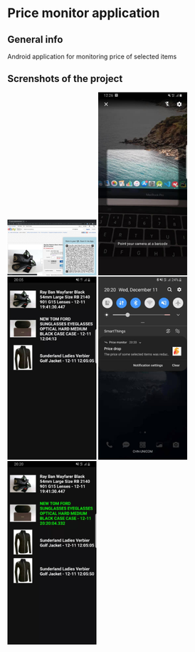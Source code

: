 # Price monitor application

## General info

Android application for monitoring price of selected items

## Screnshots of the project

<img src="https://github.com/De-Gald/price_monitor/blob/master/images/WechatIMG16.jpeg" width="200">

<img src="https://github.com/De-Gald/price_monitor/blob/master/images/WechatIMG17.jpeg" width="200">

<img src="https://github.com/De-Gald/price_monitor/blob/master/images/WechatIMG18.jpeg" width="200">

<img src="https://github.com/De-Gald/price_monitor/blob/master/images/WechatIMG19.jpeg" width="200">

<img src="https://github.com/De-Gald/price_monitor/blob/master/images/WechatIMG20.jpeg" width="200">

